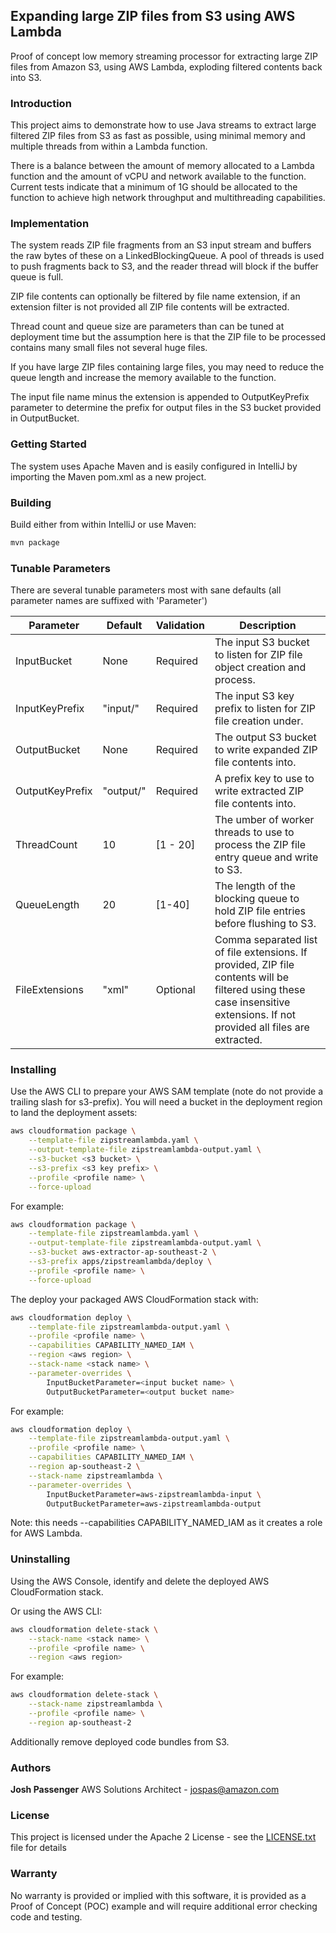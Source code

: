 ## Expanding large ZIP files from S3 using AWS Lambda

Proof of concept low memory streaming processor for extracting
large ZIP files from Amazon S3, using AWS Lambda, exploding filtered contents back into S3.

### Introduction

This project aims to demonstrate how to use Java streams to extract large filtered ZIP files from S3 as fast as possible, using minimal memory and multiple threads from within a Lambda function.

There is a balance between the amount of memory allocated to a Lambda function and the amount of vCPU and network available to the function. Current tests indicate that a minimum of 1G should be allocated to the function to achieve high network throughput and multithreading capabilities.

### Implementation

The system reads ZIP file fragments from an S3 input stream and buffers the raw bytes of these on a LinkedBlockingQueue. A pool of threads is used to push fragments back to S3, and the reader thread will block if the buffer queue is full.

ZIP file contents can optionally be filtered by file name extension, if an extension filter is not provided all ZIP file contents will be extracted.

Thread count and queue size are parameters than can be tuned at deployment time but the assumption here is that the ZIP file to be processed contains many small files not several huge files.

If you have large ZIP files containing large files, you may need to reduce the queue length and increase the memory available to the function.

The input file name minus the extension is appended to OutputKeyPrefix parameter to determine the prefix for output files in the S3 bucket provided in OutputBucket.

### Getting Started

The system uses Apache Maven and is easily configured in IntelliJ by importing
the Maven pom.xml as a new project.

### Building

Build either from within IntelliJ or use Maven:

```bash
mvn package
```

### Tunable Parameters

There are several tunable parameters most with sane defaults (all parameter names are suffixed with 'Parameter')

| Parameter | Default | Validation | Description |
| --- | --- | --- | --- |
| InputBucket | None | Required | The input S3 bucket to listen for ZIP file object creation and process. |
| InputKeyPrefix | "input/" | Required | The input S3 key prefix to listen for ZIP file creation under. |
| OutputBucket | None | Required | The output S3 bucket to write expanded ZIP file contents into. |
| OutputKeyPrefix | "output/" | Required | A prefix key to use to write extracted ZIP file contents into. |
| ThreadCount | 10 | [1 - 20] | The umber of worker threads to use to process the ZIP file entry queue and write to S3. |
| QueueLength | 20 | [1-40] | The length of the blocking queue to hold ZIP file entries before flushing to S3. |
| FileExtensions | "xml" | Optional | Comma separated list of file extensions. If provided, ZIP file contents will be filtered using these case insensitive extensions. If not provided all files are extracted. |

### Installing

Use the AWS CLI to prepare your AWS SAM template (note do not provide a trailing slash for s3-prefix). You will need a bucket in the deployment region to land the deployment assets:

```bash
aws cloudformation package \
    --template-file zipstreamlambda.yaml \
    --output-template-file zipstreamlambda-output.yaml \
    --s3-bucket <s3 bucket> \
    --s3-prefix <s3 key prefix> \
    --profile <profile name> \
    --force-upload
```

For example:

```bash
aws cloudformation package \
    --template-file zipstreamlambda.yaml \
    --output-template-file zipstreamlambda-output.yaml \
    --s3-bucket aws-extractor-ap-southeast-2 \
    --s3-prefix apps/zipstreamlambda/deploy \
    --profile <profile name> \
    --force-upload
```

The deploy your packaged AWS CloudFormation stack with:

```bash
aws cloudformation deploy \
    --template-file zipstreamlambda-output.yaml \
    --profile <profile name> \
    --capabilities CAPABILITY_NAMED_IAM \
    --region <aws region> \
    --stack-name <stack name> \
    --parameter-overrides \
    	InputBucketParameter=<input bucket name> \
    	OutputBucketParameter=<output bucket name>
```

For example:

```bash
aws cloudformation deploy \
    --template-file zipstreamlambda-output.yaml \
    --profile <profile name> \
    --capabilities CAPABILITY_NAMED_IAM \
    --region ap-southeast-2 \
    --stack-name zipstreamlambda \
    --parameter-overrides \
    	InputBucketParameter=aws-zipstreamlambda-input \
    	OutputBucketParameter=aws-zipstreamlambda-output
```

Note: this needs --capabilities CAPABILITY_NAMED_IAM as it creates a role for AWS Lambda.

### Uninstalling

Using the AWS Console, identify and delete the deployed AWS CloudFormation stack.

Or using the AWS CLI:

```bash
aws cloudformation delete-stack \
    --stack-name <stack name> \
    --profile <profile name> \
    --region <aws region>
```

For example:

```bash
aws cloudformation delete-stack \
    --stack-name zipstreamlambda \
    --profile <profile name> \
    --region ap-southeast-2
```

Additionally remove deployed code bundles from S3.

### Authors

**Josh Passenger** AWS Solutions Architect - [jospas@amazon.com](mailto:jospas@amazon.com)

### License

This project is licensed under the Apache 2 License - see the [LICENSE.txt](LICENSE.txt) file for details

### Warranty

No warranty is provided or implied with this software, 
it is provided as a Proof of Concept (POC) example and will require additional error checking code and testing.
